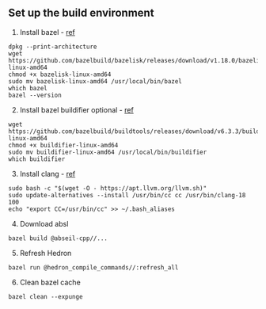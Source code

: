 <? Part of the TAPL project, under the Apache License v2.0 with LLVM
   Exceptions. See /LICENSE for license information.
   SPDX-License-Identifier: Apache-2.0 WITH LLVM-exception ?>

## Set up the build environment

1. Install bazel - [ref](https://stackoverflow.com/a/67538831/22663977)
```
dpkg --print-architecture
wget https://github.com/bazelbuild/bazelisk/releases/download/v1.18.0/bazelisk-linux-amd64
chmod +x bazelisk-linux-amd64
sudo mv bazelisk-linux-amd64 /usr/local/bin/bazel
which bazel
bazel --version
```
2. Install bazel buildifier optional - [ref](https://github.com/bazelbuild/buildtools/releases)
```
wget https://github.com/bazelbuild/buildtools/releases/download/v6.3.3/buildifier-linux-amd64
chmod +x buildifier-linux-amd64
sudo mv buildifier-linux-amd64 /usr/local/bin/buildifier
which buildifier
```
3. Install clang - [ref](https://apt.llvm.org/)
```
sudo bash -c "$(wget -O - https://apt.llvm.org/llvm.sh)"
sudo update-alternatives --install /usr/bin/cc cc /usr/bin/clang-18 100
echo "export CC=/usr/bin/cc" >> ~/.bash_aliases
```
4. Download absl
```
bazel build @abseil-cpp//...
```
5. Refresh Hedron
```
bazel run @hedron_compile_commands//:refresh_all
```
6. Clean bazel cache
```
bazel clean --expunge
```
